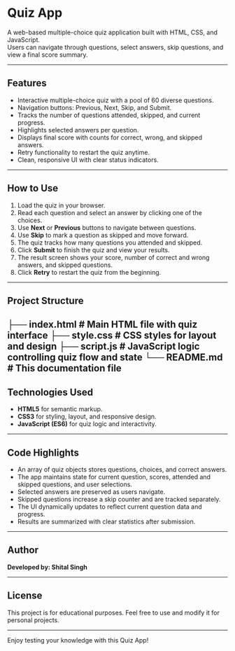 # Quiz App

A web-based multiple-choice quiz application built with HTML, CSS, and JavaScript.  
Users can navigate through questions, select answers, skip questions, and view a final score summary.

---

## Features

- Interactive multiple-choice quiz with a pool of 60 diverse questions.
- Navigation buttons: Previous, Next, Skip, and Submit.
- Tracks the number of questions attended, skipped, and current progress.
- Highlights selected answers per question.
- Displays final score with counts for correct, wrong, and skipped answers.
- Retry functionality to restart the quiz anytime.
- Clean, responsive UI with clear status indicators.

---

## How to Use

1. Load the quiz in your browser.
2. Read each question and select an answer by clicking one of the choices.
3. Use **Next** or **Previous** buttons to navigate between questions.
4. Use **Skip** to mark a question as skipped and move forward.
5. The quiz tracks how many questions you attended and skipped.
6. Click **Submit** to finish the quiz and view your results.
7. The result screen shows your score, number of correct and wrong answers, and skipped questions.
8. Click **Retry** to restart the quiz from the beginning.

---

## Project Structure
├── index.html # Main HTML file with quiz interface
├── style.css # CSS styles for layout and design
├── script.js # JavaScript logic controlling quiz flow and state
└── README.md # This documentation file
---

## Technologies Used

- **HTML5** for semantic markup.
- **CSS3** for styling, layout, and responsive design.
- **JavaScript (ES6)** for quiz logic and interactivity.

---

## Code Highlights

- An array of quiz objects stores questions, choices, and correct answers.
- The app maintains state for current question, scores, attended and skipped questions, and user selections.
- Selected answers are preserved as users navigate.
- Skipped questions increase a skip counter and are tracked separately.
- The UI dynamically updates to reflect current question data and progress.
- Results are summarized with clear statistics after submission.

---

## Author

**Developed by: Shital Singh**  

---

## License

This project is for educational purposes. Feel free to use and modify it for personal projects.

---

Enjoy testing your knowledge with this Quiz App!

